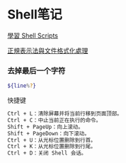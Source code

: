 # Shell笔记

[學習 Shell Scripts](http://linux.vbird.org/linux_basic/0340bashshell-scripts.php)

[正規表示法與文件格式化處理](http://linux.vbird.org/linux_basic/0330regularex.php)


### 去掉最后一个字符
``` bash 
${line%?}
```
快捷键

``` bash 
Ctrl + L：清除屏幕并将当前行移到页面顶部。
Ctrl + C：中止当前正在执行的命令。
Shift + PageUp：向上滚动。
Shift + PageDown：向下滚动。
Ctrl + U：从光标位置删除到行首。
Ctrl + K：从光标位置删除到行尾。
Ctrl + D：关闭 Shell 会话。
```